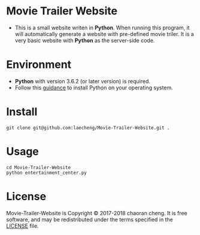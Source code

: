 # Movie Trailer Website
  - This is a small website writen in **Python**. When running this program, it will automatically generate a website with pre-defined movie triler. It is a very basic website with **Python** as the server-side code.

# Environment
  - **Python** with version 3.6.2 (or later version) is required.
  - Follow this [guidance](https://www.python.org/about/gettingstarted/) to install Python on your operating system.

# Install
    git clone git@github.com:laecheng/Movie-Trailer-Website.git .

# Usage
    cd Movie-Trailer-Website
    python entertainment_center.py

# License
Movie-Trailer-Website is Copyright © 2017-2018 chaoran cheng. It is free software, and may be redistributed under the terms specified in the [LICENSE](https://github.com/laecheng/Movie-Trailer-Website/blob/master/LICENSE) file.
